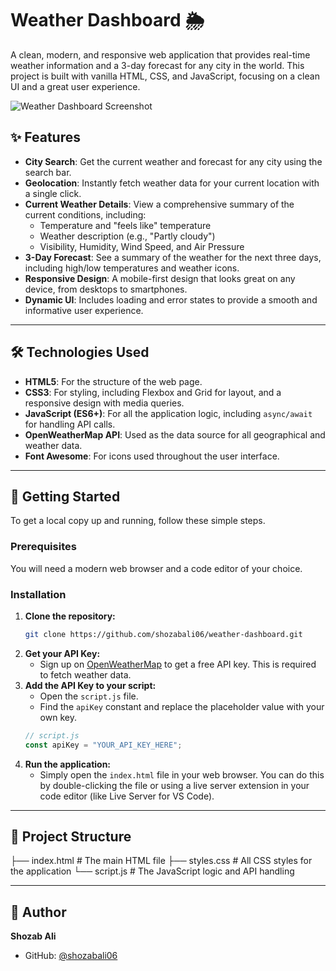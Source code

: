 # Weather Dashboard 🌦️

A clean, modern, and responsive web application that provides real-time weather information and a 3-day forecast for any city in the world. This project is built with vanilla HTML, CSS, and JavaScript, focusing on a clean UI and a great user experience.

![Weather Dashboard Screenshot](https://i.ibb.co/xtJ7gpxR/127-0-0-1-3000-index-html.png)

## ✨ Features

- **City Search**: Get the current weather and forecast for any city using the search bar.
- **Geolocation**: Instantly fetch weather data for your current location with a single click.
- **Current Weather Details**: View a comprehensive summary of the current conditions, including:
  - Temperature and "feels like" temperature
  - Weather description (e.g., "Partly cloudy")
  - Visibility, Humidity, Wind Speed, and Air Pressure
- **3-Day Forecast**: See a summary of the weather for the next three days, including high/low temperatures and weather icons.
- **Responsive Design**: A mobile-first design that looks great on any device, from desktops to smartphones.
- **Dynamic UI**: Includes loading and error states to provide a smooth and informative user experience.

---

## 🛠️ Technologies Used

- **HTML5**: For the structure of the web page.
- **CSS3**: For styling, including Flexbox and Grid for layout, and a responsive design with media queries.
- **JavaScript (ES6+)**: For all the application logic, including `async/await` for handling API calls.
- **OpenWeatherMap API**: Used as the data source for all geographical and weather data.
- **Font Awesome**: For icons used throughout the user interface.

---

## 🚀 Getting Started

To get a local copy up and running, follow these simple steps.

### Prerequisites

You will need a modern web browser and a code editor of your choice.

### Installation

1.  **Clone the repository:**
    ```sh
    git clone https://github.com/shozabali06/weather-dashboard.git
    ```
2.  **Get your API Key:**
    - Sign up on [OpenWeatherMap](https://openweathermap.org/api) to get a free API key. This is required to fetch weather data.
3.  **Add the API Key to your script:**
    - Open the `script.js` file.
    - Find the `apiKey` constant and replace the placeholder value with your own key.
    ```javascript
    // script.js
    const apiKey = "YOUR_API_KEY_HERE";
    ```
4.  **Run the application:**
    - Simply open the `index.html` file in your web browser. You can do this by double-clicking the file or using a live server extension in your code editor (like Live Server for VS Code).

---

## 📂 Project Structure

├── index.html # The main HTML file
├── styles.css # All CSS styles for the application
└── script.js # The JavaScript logic and API handling

---

## 👤 Author

**Shozab Ali**

- GitHub: [@shozabali06](https://github.com/shozabali06)
